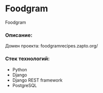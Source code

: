 # Foodgram

Foodgram

### Описание:

Домен проекта: foodgramrecipes.zapto.org/

### Стек технологий:

* Python
* Django
* Django REST framework
* PostgreSQL
